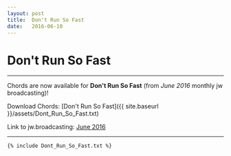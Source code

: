 ```yaml
---
layout: post
title:  Don't Run So Fast
date:   2016-06-10
---
```


# Don't Run So Fast
-------------------
Chords are now available for **Don't Run So Fast** (from _June 2016_ monthly jw broadcasting)!

Download Chords: [Don't Run So Fast]({{ site.baseurl }}/assets/Dont_Run_So_Fast.txt)

Link to jw.broadcasting: [June 2016](https://tv.jw.org/#en/video/VODStudio/pub-jwb_201606_1_VIDEO)

*****************

```
{% include Dont_Run_So_Fast.txt %}
```

